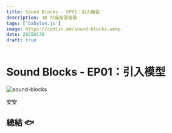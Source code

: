 ```yaml
---
title: Sound Blocks - EP01：引入模型
description: 3D 白噪音混音器
tags: ['babylon.js']
image: https://codlin.me/sound-blocks.webp
date: 20250130
draft: true
---
```


# Sound Blocks - EP01：引入模型

![sound-blocks](/sound-blocks.webp)

安安

## 總結 🐟
